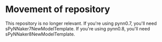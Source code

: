 Movement of repository
======================

This repository is no longer relevant.
If you're using pynn0.7, you'll need sPyNNaker7NewModelTemplate.
If you're using pynn0.8, you'll need sPyNNaker8NewModelTemplate.

